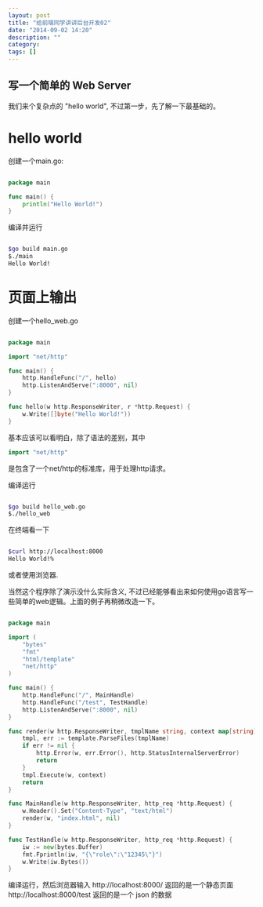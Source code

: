```yaml
---
layout: post
title: "给前端同学讲讲后台开发02"
date: "2014-09-02 14:20"
description: ""
category: 
tags: []
---
```


写一个简单的 Web Server
-----------------------

我们来个复杂点的 "hello world",  不过第一步，先了解一下最基础的。

hello world
===========

创建一个main.go:

``` go

package main

func main() {
    println("Hello World!")
}

```

编译并运行

``` sh

$go build main.go
$./main
Hello World!

```

页面上输出
===========

创建一个hello_web.go

``` go

package main

import "net/http"

func main() {
    http.HandleFunc("/", hello)
    http.ListenAndServe(":8000", nil)
}

func hello(w http.ResponseWriter, r *http.Request) {
    w.Write([]byte("Hello World!"))
}

```

基本应该可以看明白，除了语法的差别，其中
``` go
import "net/http"
```
是包含了一个net/http的标准库，用于处理http请求。

编译运行

``` sh

$go build hello_web.go
$./hello_web

```
在终端看一下

``` sh

$curl http://localhost:8000
Hello World!%

```

或者使用浏览器.

当然这个程序除了演示没什么实际含义, 不过已经能够看出来如何使用go语言写一些简单的web逻辑。上面的例子再稍微改造一下。

``` go

package main

import (
	"bytes"
	"fmt"
	"html/template"
	"net/http"
)

func main() {
	http.HandleFunc("/", MainHandle)
	http.HandleFunc("/test", TestHandle)
	http.ListenAndServe(":8000", nil)
}

func render(w http.ResponseWriter, tmplName string, context map[string]interface{}) {
	tmpl, err := template.ParseFiles(tmplName)
	if err != nil {
		http.Error(w, err.Error(), http.StatusInternalServerError)
		return
	}
	tmpl.Execute(w, context)
	return
}

func MainHandle(w http.ResponseWriter, http_req *http.Request) {
	w.Header().Set("Content-Type", "text/html")
	render(w, "index.html", nil)
}

func TestHandle(w http.ResponseWriter, http_req *http.Request) {
	iw := new(bytes.Buffer)
	fmt.Fprintln(iw, "{\"role\":\"12345\"}")
	w.Write(iw.Bytes())
}

```

编译运行，然后浏览器输入
http://localhost:8000/ 返回的是一个静态页面
http://localhost:8000/test 返回的是一个 json 的数据












